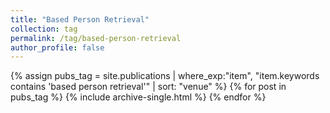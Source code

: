 ```yaml
---
title: "Based Person Retrieval"
collection: tag
permalink: /tag/based-person-retrieval
author_profile: false
---
```

{% assign pubs_tag = site.publications | where_exp:"item", "item.keywords contains 'based person retrieval'" | sort: "venue" %}
{% for post in pubs_tag %}
  {% include archive-single.html %}
{% endfor %}